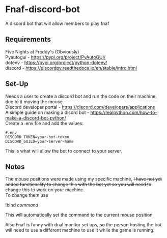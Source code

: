# Fnaf-discord-bot
A discord bot that will allow members to play fnaf

## Requirements
Five Nights at Freddy's (Obviously)  
Pyautogui - <https://pypi.org/project/PyAutoGUI/>  
dotenv - <https://pypi.org/project/python-dotenv/>  
discord - <https://discordpy.readthedocs.io/en/stable/intro.html>  

## Set-Up
Needs a user to create a discord bot and run the code on their machine, due to it moving the mouse  
Discord developer portal - <https://discord.com/developers/applications>  
A simple guide on making a disord bot - <https://realpython.com/how-to-make-a-discord-bot-python/>  
Create a .env file and add the values:  
```
#.env  
DISCORD_TOKEN=your-bot-token
DISCORD_GUILD=your-server-name
```
This is what will allow the bot to connect to your server.

## Notes
The mouse positions were made using my specific machine, ~~I have not yet added functionality to change this with the bot yet so you will need to change this to work on your machine.~~  
To change them use  

!bind *command*  

This will automatically set the command to the current mouse position

Also Fnaf is funny with dual monitor set ups, so the person hosting the bot will need to use a different machine to use it while the game is running.
